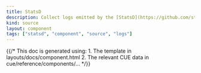 ```yaml
---
title: StatsD
description: Collect logs emitted by the [StatsD](https://github.com/statsd/statsd) aggregator
kind: source
layout: component
tags: ["statsd", "component", "source", "logs"]
---
```


{{/* This doc is generated using:
     1. The template in layouts/docs/component.html
     2. The relevant CUE data in cue/reference/components/... */}}

